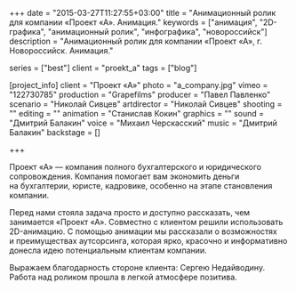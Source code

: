 +++
date = "2015-03-27T11:27:55+03:00"
title = "Анимационный ролик для компании «Проект «А». Анимация."
keywords = ["анимация", "2D-графика", "анимационный ролик", "инфографика", "новороссийск"]
description = "Анимационный ролик для компании «Проект «А», г. Новороссийск. Анимация."

series = ["best"]
client = "proekt_a"
tags = ["blog"]

[project_info]
    client = "Проект «А»"
    photo = "a_company.jpg"
    vimeo = "122730785"
    production = "Grapefilms"
    producer = "Павел Павленко"
    scenario = "Николай Сивцев"
    artdirector = "Николай Сивцев"
    shooting = ""
    editing = ""
    animation = "Станислав Кокин"
    graphics = ""
    sound = "Дмитрий Балакин"
    voice = "Михаил Черскасский"
    music = "Дмитрий Балакин"
    backstage = []

+++

Проект &laquo;А&raquo;&nbsp;&mdash; компания полного бухгалтерского и&nbsp;юридического сопровождения.
Компания помогает вам экономить деньги на&nbsp;бухгалтерии, юристе, кадровике, особенно на&nbsp;этапе становления компании.

Перед нами стояла задача просто и&nbsp;доступно рассказать, чем занимается &laquo;Проект &laquo;А&raquo;. Совместно с&nbsp;клиентом решили использовать 2D-анимацию. С&nbsp;помощью анимации мы&nbsp;рассказали о&nbsp;возможностях и&nbsp;преимуществах аутсорсинга, которая ярко, красочно и&nbsp;информативно донесла идею потенциальным клиентам компании. 

Выражаем благодарность стороне клиента: Сергею Недайводину. Работа над роликом прошла в&nbsp;легкой атмосфере позитива.